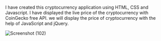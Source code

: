 I have created this cryptocurrency application using HTML, CSS and Javascript. I have displayed the live price of the cryptocurrency with CoinGecko free API. we will display the price of cryptocurrency with the help of JavaScript and jQuery.

![Screenshot (102)](https://github.com/Rajani-londhe/Cryptocurrency-website/assets/110283958/1583ef18-a1cd-4bde-b76e-a325a7f8c73d)
